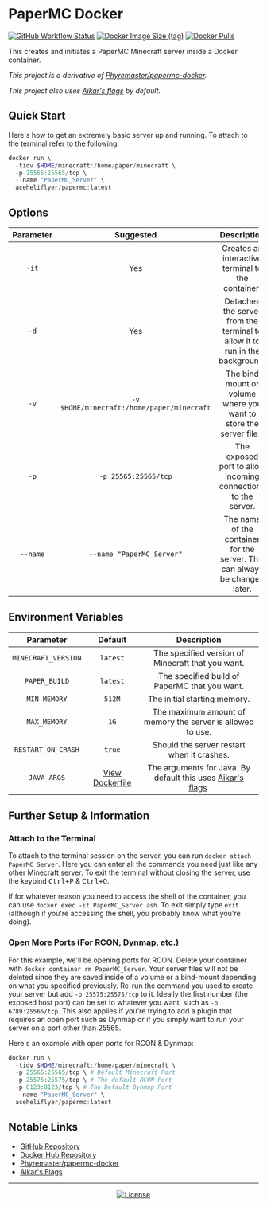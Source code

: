 # PaperMC Docker

[![GitHub Workflow Status](https://img.shields.io/github/actions/workflow/status/aceheliflyer/papermc-docker/deploy.yml?style=for-the-badge)](https://github.com/Aceheliflyer/papermc-docker/actions/workflows/deploy.yml "GitHub Workflow Status")
[![Docker Image Size (tag)](https://img.shields.io/docker/image-size/aceheliflyer/papermc/latest?style=for-the-badge)](https://hub.docker.com/r/aceheliflyer/papermc/tags?name=latest "Docker Image Size (tag)")
[![Docker Pulls](https://img.shields.io/docker/pulls/aceheliflyer/papermc?style=for-the-badge)](https://hub.docker.com/r/aceheliflyer/papermc "Docker Pulls")

This creates and initiates a PaperMC Minecraft server inside a Docker container.

*This project is a derivative of [Phyremaster/papermc-docker].*

*This project also uses [Aikar's flags] by default.*

## Quick Start

Here's how to get an extremely basic server up and running.
To attach to the terminal refer to [the following](#attach-to-the-terminal).

```powershell
docker run \
  -tidv $HOME/minecraft:/home/paper/minecraft \
  -p 25565:25565/tcp \
  --name "PaperMC_Server" \
  aceheliflyer/papermc:latest
```

## Options

| Parameter | Suggested | Description |
|:-:|:-:|:-:|
| `-it` | Yes | Creates an interactive terminal to the container. |
| `-d` | Yes | Detaches the server from the terminal to allow it to run in the background. |
| `-v` | `-v $HOME/minecraft:/home/paper/minecraft` | The bind mount or volume where you want to store the server files. |
| `-p` | `-p 25565:25565/tcp` | The exposed port to allow incoming connections to the server. |
| `--name` | `--name "PaperMC_Server"` | The name of the container for the server. This can always be changed later. |

## Environment Variables

| Parameter | Default | Description |
|:-:|:-:|:-:|
| `MINECRAFT_VERSION` | `latest` | The specified version of Minecraft that you want. |
| `PAPER_BUILD` | `latest` | The specified build of PaperMC that you want. |
| `MIN_MEMORY` | `512M` | The initial starting memory. |
| `MAX_MEMORY` | `1G` | The maximum amount of memory the server is allowed to use. |
| `RESTART_ON_CRASH` | `true` | Should the server restart when it crashes. |
| `JAVA_ARGS` | [View Dockerfile] | The arguments for Java. By default this uses [Aikar's flags]. |

## Further Setup & Information

### Attach to the Terminal

To attach to the terminal session on the server,
you can run `docker attach PaperMC_Server`.
Here you can enter all the commands you need just like any other Minecraft server.
To exit the terminal without closing the server,
use the keybind <kbd>Ctrl+P</kbd> & <kbd>Ctrl+Q</kbd>.

If for whatever reason you need to access the shell of the container,
you can use `docker exec -it PaperMC_Server ash`. To exit simply type `exit`
(although if you're accessing the shell, you probably know what you're doing).

### Open More Ports (For RCON, Dynmap, etc.)

For this example, we'll be opening ports for RCON.
Delete your container with `docker container rm PaperMC_Server`.
Your server files will not be deleted since they are saved inside of a volume or a bind-mount depending on what you specified previously.
Re-run the command you used to create your server but add `-p 25575:25575/tcp` to it.
Ideally the first number (the exposed host port) can be set to whatever you want, such as `-p 6789:25565/tcp`.
This also applies if you're trying to add a plugin that requires an open port such
as Dynmap or if you simply want to run your server on a port other than 25565.

Here's an example with open ports for RCON & Dynmap:

```powershell
docker run \
  -tidv $HOME/minecraft:/home/paper/minecraft \
  -p 25565:25565/tcp \ # Default Minecraft Port
  -p 25575:25575/tcp \ # The default RCON Port
  -p 8123:8123/tcp \ # The Default Dynmap Port
  --name "PaperMC_Server" \
  aceheliflyer/papermc:latest
```

## Notable Links

- [GitHub Repository](https://github.com/Aceheliflyer/papermc-docker "Aceheliflyer/papermc-docker")
- [Docker Hub Repository](https://hub.docker.com/r/aceheliflyer/papermc "aceheliflyer/papermc")
- [Phyremaster/papermc-docker]
- [Aikar's Flags]

---

<div align="center">
  <a href="https://github.com/Aceheliflyer/papermc-docker/blob/master/LICENSE.txt" title="License">
    <img src="https://img.shields.io/github/license/Aceheliflyer/papermc-docker?style=for-the-badge" alt="License">
  </a>
</div>

<!-- Links and what not. -->
[Phyremaster/papermc-docker]: <https://github.com/Phyremaster/papermc-docker> (Phyremaster's PaperMC Docker)
[View Dockerfile]: <https://github.com/Aceheliflyer/papermc-docker/blob/master/Dockerfile#L13-L33> (Dockerfile)
[Aikar's Flags]: <https://mcflags.emc.gs> (Garbage Collector Flags for Minecraft)
